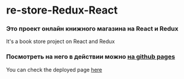 # re-store-Redux-React

### Это проект онлайн книжного магазина на React и Redux

It's a book store project on React and Redux

### Посмотреть на него в действии можно [на github pages](https://gennady-bars.github.io/re-store-Redux-React/)

You can check the deployed page [here](https://gennady-bars.github.io/re-store-Redux-React/)
